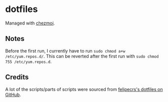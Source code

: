 # dotfiles

Managed with [chezmoi](https://chezmoi.io).

## Notes

Before the first run, I currently have to run `sudo chmod a+w /etc/yum.repos.d/`. This can be reverted after the first run with `sudo chmod 755 /etc/yum.repos.d`.

## Credits

A lot of the scripts/parts of scripts were sourced from [felipecrs's dotfiles on GitHub](https://github.com/felipecrs/dotfiles).
